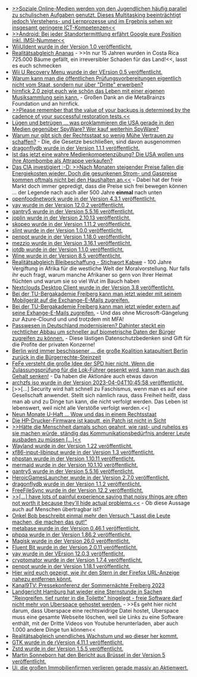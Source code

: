 * [>>Soziale Online-Medien werden von den Jugendlichen häufig parallel zu schulischen Aufgaben genutzt. Dieses Multitasking beeinträchtigt jedoch Verstehens- und Lernprozesse und im Ergebnis sehen wir insgesamt geringere ICT-Kompetenzen<<](https://blog.fefe.de/?ts=9ad817d6)
* [>>Android: Bei jeder Standortermittlung erfährt Google eure Position inkl. IMSI-Nummer<<](https://www.kuketz-blog.de/android-bei-jeder-standortermittlung-erfaehrt-google-eure-position-inkl-imsi-nummer/)
* [WiiUIdent wurde in der Version 1.0 veröffentlicht.](https://wiidatabase.de/wiiuident-v1-0-hardware-komponenten-der-wii-u-auslesen/)
* [Realitätsabgleich Ananas](https://netzfrauen.org/2023/04/01/costarica-3/) - >>In nur 15 Jahren wurden in Costa Rica 725.000 Bäume gefällt, ein irreversibler Schaden für das Land!<<, lasst es euch schmecken
* [Wii U Recovery Menu wurde in der VErsion 0.5 veröffentlicht.](https://wiidatabase.de/wii-u-recovery-menu-v0-5/)
* [Warum kann man die öffentlichen Prüfungsvorbereitungen eigentlich nicht vom Staat, sondern nur über "Dritte" erwerben?](https://netzpolitik.org/2023/oeffentliches-geld-oeffentliches-gut-das-geschaeft-mit-der-pruefungsvorbereitung/)
* [hirnfick 2.0 zeigt euch wie schön das Leben mit einer eigenen Musiksammlung sein kann.](https://tuxproject.de/blog/2023/04/ueber-listenbrainz-und-last-fm/) - Großen Dank an die MetaBrainzs Foundation und an hirnfick.
* [>>Please remember that the value of your backups is determined by the cadence of your successful restoration tests.<<](https://utcc.utoronto.ca/~cks/space/blog/sysadmin/AutomateSomeBackupRestoreTests)
* [Lügen und betrügen ... was proklammieren die USA gerade in den Medien gegenüber SpyWare? Wer kauf weiterhin SpyWare?](http://blog.fefe.de/?ts=9ad738ad)
* [Warum nur gibt sich der Rechtsstaat so wenig Mühe Vertrauen zu schaffen?](http://blog.fefe.de/?ts=9ad738e9) - Die, die Gesetze beschließen, sind davon ausgenommen
* [dragonflydb wurde in der Version 1.1.1 veröffentlicht.](https://github.com/dragonflydb/dragonfly/releases/tag/v1.1.1)
* [Ist das jetzt eine wahre Medienkompetenzübung? Die USA wollen uns ihre Atombombe als Attrappe verkaufen?](http://blog.fefe.de/?ts=9ad58a36)
* [Das CIA investigiert :-D: >>Nach Monaten steigender Preise fallen die Energiekosten wieder. Doch die gesunkenen Strom- und Gaspreise kommen oftmals nicht bei den Haushalten an.<<](http://blog.fefe.de/?ts=9ad58ad4) - Dabei hat der freie Markt doch immer gepredigt, dass die Preise sich frei bewegen können ... der Legende nach auch aller 500 Jahre **einmal** nach unten
* [openfoodnetwork wurde in der Version 4.3.1 veröffentlicht.](https://github.com/openfoodfoundation/openfoodnetwork/releases/tag/v4.3.1)
* [yay wurde in der Version 12.0.2 veröffentlicht.](https://github.com/Jguer/yay/releases/tag/v12.0.2)
* [gantry5 wurde in der Version 5.5.16 veröffentlicht.](https://github.com/gantry/gantry5/releases/tag/5.5.16)
* [joplin wurde in der Version 2.10.13 veröffentlicht.](https://github.com/laurent22/joplin/releases/tag/v2.10.13)
* [skopeo wurde in der Version 1.11.2 veröffentlicht.](https://github.com/containers/skopeo/releases/tag/v1.11.2)
* [slint wurde in der Version 1.0.0 veröffentlicht.](https://github.com/slint-ui/slint/releases/tag/v1.0.0)
* [penpot wurde in der Version 1.18.0 veröffentlicht.](https://github.com/penpot/penpot/releases/tag/1.18.0)
* [mezzio wurde in der Version 3.16.1 veröffentlicht.](https://github.com/mezzio/mezzio/releases/tag/3.16.1)
* [iotdb wurde in der Version 1.1.0 veröffentlicht.](https://github.com/apache/iotdb/releases/tag/v1.1.0)
* [Wine wurde in der Version 8.5 veröffentlicht.](https://www.borncity.com/blog/2023/04/04/linux-wine-8-5-verfgbar/)
* [Realitätsabgleich Bleibeschaffung - Stichwort Kabwe](https://netzfrauen.org/2023/04/03/kabwe-2/) - 100 Jahre Vergiftung in Afrika für die westliche Welt der Moralvorstellung. Nur falls ihr euch fragt, warum manche Afrikaner so gern von Ihrer Heimat flüchten und warum sie so viel Wut im Bauch haben
* [Nextclouds Desktop Client wurde in der Version 3.8 veröffentlicht.](https://nextcloud.com/blog/desktop-3-8-end-to-end-encryption-levels-up-with-sharing-and-file-drop/)
* [Bei der TU-Bergakademie Freiberg kann man jetzt wieder mit seinem Mobilgerät auf die Exchange-E-Mails zugreifen.](https://blogs.hrz.tu-freiberg.de/urz/exchange-zugriff-fuer-mobilgeraete/)
* [Bei der TU-Bergakademie Freiberg kann man jetzt wieder extern auf seine Exhange-E-Mails zugreifen.](https://blogs.hrz.tu-freiberg.de/urz/externer-zugriff-fuer-exchange-wieder-moeglich/) - Und das ohne Microsoft-Gängelung zur Azure-Clound und und trotzdem mit MFA!
* [Passwesen in Deutschland modernisieren? Dahinter steckt ein rechtlicher Abbau um schneller auf biometrische Daten der Bürger zugreifen zu können.](https://netzpolitik.org/2023/biometrische-ausweisbilder-bundesregierung-plant-schnelleren-zugriff-fuer-sicherheitsbehoerden/) - Diese lästigen Datenschutzbedenken sind Gift für die Profite der privaten Konzerne!
* [Berlin wird immer beschissener ... die große Koalition katapultiert Berlin zurück in die Bürgerrechte-Steinzeit](https://netzpolitik.org/2023/grosse-koalition-in-berlin-ein-desaster-fuer-die-buergerrechte/)
* [FeFe versteht die große Idee der SPD hier nicht. Wenn die Zulassungsprüfung für die Lok-Führer gesenkt wird, kann man auch das Gehalt senken!](http://blog.fefe.de/?ts=9ad522af) - Da haben die Aktionäre auch etwas davon
* [archzfs iso wurde in der Version 2023-04-04T10:45:58 veröffentlicht.](https://archzfs.leibelt.de/)
* [>>[...] Security wird halt schnell zu Faschismus, wenn man es auf eine Gesellschaft anwendet. Stellt sich nämlich raus, dass Freiheit heißt, dass man ab und zu Dinge tun kann, die nicht verfolgt werden. Das Leben ist lebenswert, weil nicht alle Verstöße verfolgt werden.<<]
* [Neun Monate U-Haft ... Wow und das in einem Rechtsstaat](http://blog.fefe.de/?ts=9ad2e5f9)
* [Die HP-Drucker-Firmware ist kaputt, ein Patch ist nicht in Sicht](https://www.borncity.com/blog/2023/04/05/kritische-schwachstelle-cve-2023-1707-in-hp-drucker-firmware-kein-patch-verfgbar/)
* [>>Hätte die Menschheit damals schon geahnt, wie rast- und ruhelos es sie machen würde, ständig das Kommunikationsbedürfnis anderer Leute ausbaden zu müssen [...]<<](https://tuxproject.de/blog/2023/04/50-jahre-ruhelos/)
* [Wayland wurde in der Version 1.22 veröffentlicht.](https://www.phoronix.com/news/Wayland-1.22-Released)
* [xf86-input-libinput wurde in der Version 1.3 veröffentlicht.](https://www.phoronix.com/news/xf86-input-libinput-1.3)
* [phpstan wurde in der Version 1.10.11 veröffentlicht.](https://github.com/phpstan/phpstan/releases/tag/1.10.11)
* [mermaid wurde in der Version 10.1.10 veröffentlicht.](https://github.com/mermaid-js/mermaid/releases/tag/v10.1.0)
* [gantry5 wurde in der Version 5.5.16 veröffentlicht.](https://github.com/gantry/gantry5/releases/tag/5.5.16)
* [HeroicGamesLauncher wurde in der Version 2.7.0 veröffentlicht.](https://github.com/Heroic-Games-Launcher/HeroicGamesLauncher/releases/tag/v2.7.0)
* [dragonflydb wurde in der Version 1.1.2 veröffentlicht.](https://github.com/dragonflydb/dragonfly/releases/tag/v1.1.2)
* [FreeFileSync wurde in der Version 12.2 veröffentlicht.](https://github.com/hkneptune/FreeFileSync/releases/tag/v12.2)
* [>>[...] have lots of painful experience saying that noisy things are often not worth it because they'll hide actual problems.<<](https://utcc.utoronto.ca/~cks/space/blog/sysadmin/AutomatedTestsMinimalNoise) - Ob diese Aussage auch auf Menschen übertragbar ist?
* [Onkel Bob beschreibt einmal mehr den Versuch "Lasst die Leute machen, die machen das gut!"](https://martinfowler.com/bliki/Slack.html)
* [metabase wurde in der Version 0.46.1 veröffentlicht.](https://github.com/metabase/metabase/releases/tag/v0.46.1)
* [phpqa wurde in der Version 1.86.2 veröffentlicht.](https://github.com/jakzal/phpqa/releases/tag/v1.86.2)
* [Magisk wurde in der Version 26.0 veröffentlicht.](https://github.com/topjohnwu/Magisk/releases/tag/v26.0)
* [Fluent Bit wurde in der Version 2.0.11 veröffentlicht.](https://github.com/fluent/fluent-bit/releases/tag/v2.0.11)
* [yay wurde in der VErsion 12.0.3 veröffentlicht.](https://github.com/Jguer/yay/releases/tag/v12.0.3)
* [cryptomator wurde in der Version 1.7.4 veröffentlicht.](https://github.com/cryptomator/cryptomator/releases/tag/1.7.4)
* [penpot wurde in der Version 1.18.1 veröffentlicht.](https://github.com/penpot/penpot/releases/tag/1.18.1)
* [Hier wird euch gezeigt, wie ihr den Stern in der Firefox URL-Anzeige nahezu entfernen könnt.](https://utcc.utoronto.ca/~cks/space/blog/web/FirefoxTiniestBookmarkStar)
* [Kanal9TV: Pressekonferenz der Sommernächte Freiberg 2023](https://www.youtube.com/watch?v=MMwxtEgOCKE)
* [Landgericht Hamburg hat wieder eine Sternstunde in Sachen "Reingreifen, tief runter in die Toilette" hingelegt - freie Software darf nicht mehr von Uberspace gehostet werden.](https://netzpolitik.org/2023/gerichtsurteil-musikindustrie-geht-erfolgreich-gegen-youtube-downloader-vor/) - >>Es geht hier nicht darum, dass Uberspace eine rechtswidrige Datei hostet, Uberspace muss eine gesamte Webseite löschen, weil sie Links zu eine Software enthält, mit der Dritte Videos von Youtube herunterladen, aber auch 1.000 andere Dinge tun können<<
* [Realitätsabgleich unendliches Wachstum und wo dieser her kommt.](https://netzfrauen.org/2023/04/05/konsum/)
* [GTK wurde in de rVersion 4.11.1 veröffentlicht.](https://www.phoronix.com/news/GTK-4.11.1)
* [Zstd wurde in der Version 1.5.5 veröffentlicht.](https://www.phoronix.com/news/Zstd-1.5.5)
* [Martin Sonneborn hat den Bericht aus Brüssel in der Version 5 veröffentlicht.](https://martinsonneborn.de/bericht-aus-bruessel-5/)
* [Ui, die großen Immobilienfirmen verlieren gerade massiv an Aktienwert.](https://blog.fefe.de/?ts=9ad12b44)

